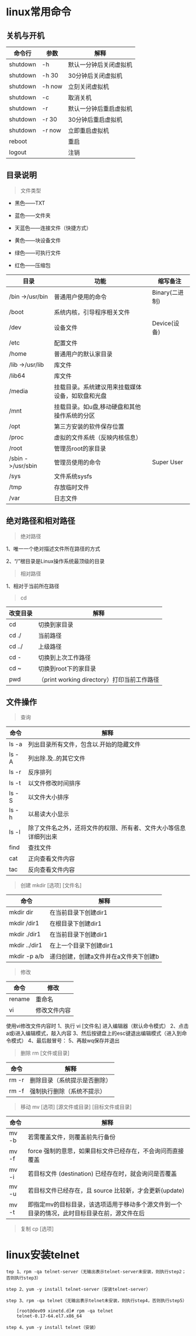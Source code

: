 # linux常用命令

## 关机与开机

| 命令行   | 参数   | 解释                   |
| -------- | ------ | ---------------------- |
| shutdown | -h     | 默认一分钟后关闭虚拟机 |
| shutdown | -h 30  | 30分钟后关闭虚拟机     |
| shutdown | -h now | 立刻关闭虚拟机         |
| shutdown | -c     | 取消关机               |
| shutdown | -r     | 默认一分钟后重启虚拟机 |
| shutdown | -r 30  | 30分钟后重启虚拟机     |
| shutdown | -r now | 立即重启虚拟机         |
| reboot   |        | 重启                   |
| logout   |        | 注销                   |

## 目录说明

>文件类型

- 黑色——TXT

- 蓝色——文件夹

- 天蓝色——连接文件（快捷方式）

- 黄色——块设备文件

- 绿色——可执行文件

- 红色——压缩包

| 目录              | 功能                                             | 缩写备注       |
| ----------------- | ------------------------------------------------ | -------------- |
| /bin ->/usr/bin   | 普通用户使用的命令                               | Binary(二进制) |
| /boot             | 系统内核，引导程序相关文件                       |
| /dev              | 设备文件                                         | Device(设备)   |
| /etc              | 配置文件                                         |
| /home             | 普通用户的默认家目录                             |
| /lib ->/usr/lib   | 库文件                                           |
| /lib64            | 库文件                                           |
| /media            | 挂载目录。系统建议用来挂载媒体设备，如软盘和光盘 |
| /mnt              | 挂载目录。如u盘,移动硬盘和其他操作系统的分区     |
| /opt              | 第三方安装的软件保存位置                         |
| /proc             | 虚拟的文件系统（反映内核信息）                   |
| /root             | 管理员root的家目录                               |
| /sbin ->/usr/sbin | 管理员使用的命令                                 | Super User     |
| /sys              | 文件系统sysfs                                    |
| /tmp              | 存放临时文件                                     |
| /var              | 日志文件                                         |

## 绝对路径和相对路径

>绝对路径

1、唯一一个绝对描述文件所在路径的方式

2、“/”根目录是Linux操作系统最顶级的目录

>相对路径

1、相对于当前所在路径

>cd

| 改变目录 | 解释                                        |
| -------- | ------------------------------------------- |
| cd       | 切换到家目录                                |
| cd ./    | 当前路径                                    |
| cd ../   | 上级路径                                    |
| cd -     | 切换到上次工作路径                          |
| cd ~     | 切换到root下的家目录                        |
| pwd      | （print working directory）打印当前工作路径 |


## 文件操作

>查询 

| 命令  | 解释                                                             |
| ----- | ---------------------------------------------------------------- |
| ls -a | 列出目录所有文件，包含以.开始的隐藏文件                          |
| ls -A | 列出除.及..的其它文件                                            |
| ls -r | 反序排列                                                         |
| ls -t | 以文件修改时间排序                                               |
| ls -S | 以文件大小排序                                                   |
| ls -h | 以易读大小显示                                                   |
| ls -l | 除了文件名之外，还将文件的权限、所有者、文件大小等信息详细列出来 |
| find  | 查找文件                                                         |
| cat   | 正向查看文件内容                                                 |
| tac   | 反向查看文件内容                                                 |

>创建 mkdir [选项] [文件名]

| 命令          | 解释                                  |
| ------------- | ------------------------------------- |
| mkdir dir     | 在当前目录下创建dir1                  |
| mkdir /dir1   | 在根目录下创建dir1                    |
| mkdir ./dir1  | 在当前目录下创建dir1                  |
| mkdir ../dir1 | 在上一个目录下创建dir1                |
| mkdir -p a/b  | 递归创建，创建a文件并在a文件夹下创建b |

>修改

| 命令   | 修改         |
| ------ | ------------ |
| rename | 重命名       |
| vi     | 修改文件内容 |

使用vi修改文件内容时
1、执行 vi [文件名]  进入编辑器（默认命令模式）
2、点击a或i进入编辑模式，敲入内容
3、然后按键盘上的esc键退出编辑模式（进入到命令模式）
4、最后敲冒号：
5、再敲wq保存并退出

>删除 rm [文件或目录]

| 命令  | 解释                         |
| ----- | ---------------------------- |
| rm -r | 删除目录（系统提示是否删除） |
| rm -f | 强制执行删除（系统不提示）   |

>移动 mv [选项] [源文件或目录] [目标文件或目录]

| 命令  | 解释                                                                                         |
| ----- | -------------------------------------------------------------------------------------------- |
| mv -b | 若需覆盖文件，则覆盖前先行备份                                                               |
| mv -f | force 强制的意思，如果目标文件已经存在，不会询问而直接覆盖                                   |
| mv -i | 若目标文件 (destination) 已经存在时，就会询问是否覆盖                                        |
| mv -u | 若目标文件已经存在，且 source 比较新，才会更新(update)                                       |
| mv -t | 即指定mv的目标目录，该选项适用于移动多个源文件到一个目录的情况，此时目标目录在前，源文件在后 |

>复制 cp [选项]










# linux安装telnet
```
tep 1、rpm -qa telnet-server（无输出表示telnet-server未安装，则执行step2；否则执行step3）

step 2、yum -y install telnet-server（安装telnet-server）

step 3、rpm -qa telnet（无输出表示telnet未安装，则执行step4，否则执行step5）

    [root@dev09 xinetd.d]# rpm -qa telnet
    telnet-0.17-64.el7.x86_64

step 4、yum -y install telnet（安装）
```